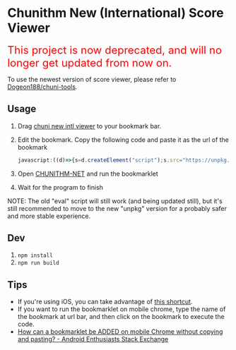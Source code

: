 # Chunithm New (International) Score Viewer

<span style="color:red;font-size:x-large;">This project is now deprecated, and will no longer get updated from now on.</span>

To use the newest version of score viewer, please refer to [Dogeon188/chuni-tools](https://github.com/Dogeon188/chuni-tools).

## Usage

1. Drag [chuni new intl viewer](https://github.com/Dogeon188/chuni_new_intl_viewer) to your bookmark bar.
2. Edit the bookmark. Copy the following code and paste it as the url of the bookmark

    ```js
    javascript:((d)=>{s=d.createElement("script");s.src="https://unpkg.com/chuni_new_intl_viewer/main.min.js";d.head.append(s);})(document)
    ```

3. Open [CHUNITHM-NET](https://chunithm-net-eng.com/) and run the bookmarklet
4. Wait for the program to finish

NOTE: The old "eval" script will still work (and being updated still), but it's still recommended to move to the new "unpkg" version for a probably safer and more stable experience.

## Dev

1. `npm install`
2. `npm run build`

## Tips

- If you're using iOS, you can take advantage of [this shortcut](https://www.icloud.com/shortcuts/fca95028ccf84a2f929a2aa9531368d3).
- If you want to run the bookmarklet on mobile chrome, type the name of the bookmark at url bar, and then click on the bookmark to execute the code.
- [How can a bookmarklet be ADDED on mobile Chrome without copying and pasting? - Android Enthusiasts Stack Exchange](https://android.stackexchange.com/questions/159308/how-can-a-bookmarklet-be-added-on-mobile-chrome-without-copying-and-pasting)
